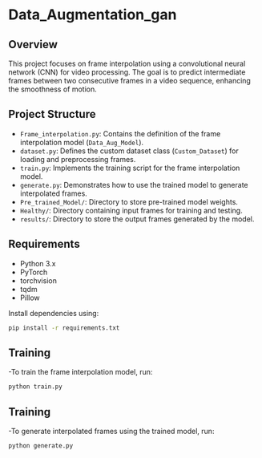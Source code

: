 # Data_Augmentation_gan
## Overview

This project focuses on frame interpolation using a convolutional neural network (CNN) for video processing. The goal is to predict intermediate frames between two consecutive frames in a video sequence, enhancing the smoothness of motion.

## Project Structure

- `Frame_interpolation.py`: Contains the definition of the frame interpolation model (`Data_Aug_Model`).
- `dataset.py`: Defines the custom dataset class (`Custom_Dataset`) for loading and preprocessing frames.
- `train.py`: Implements the training script for the frame interpolation model.
- `generate.py`: Demonstrates how to use the trained model to generate interpolated frames.
- `Pre_trained_Model/`: Directory to store pre-trained model weights.
- `Healthy/`: Directory containing input frames for training and testing.
- `results/`: Directory to store the output frames generated by the model.

## Requirements

- Python 3.x
- PyTorch
- torchvision
- tqdm
- Pillow

Install dependencies using:

```bash
pip install -r requirements.txt
```

## Training
-To train the frame interpolation model, run:
```bash
python train.py
```

## Training
-To generate interpolated frames using the trained model, run:
```bash
python generate.py
```
